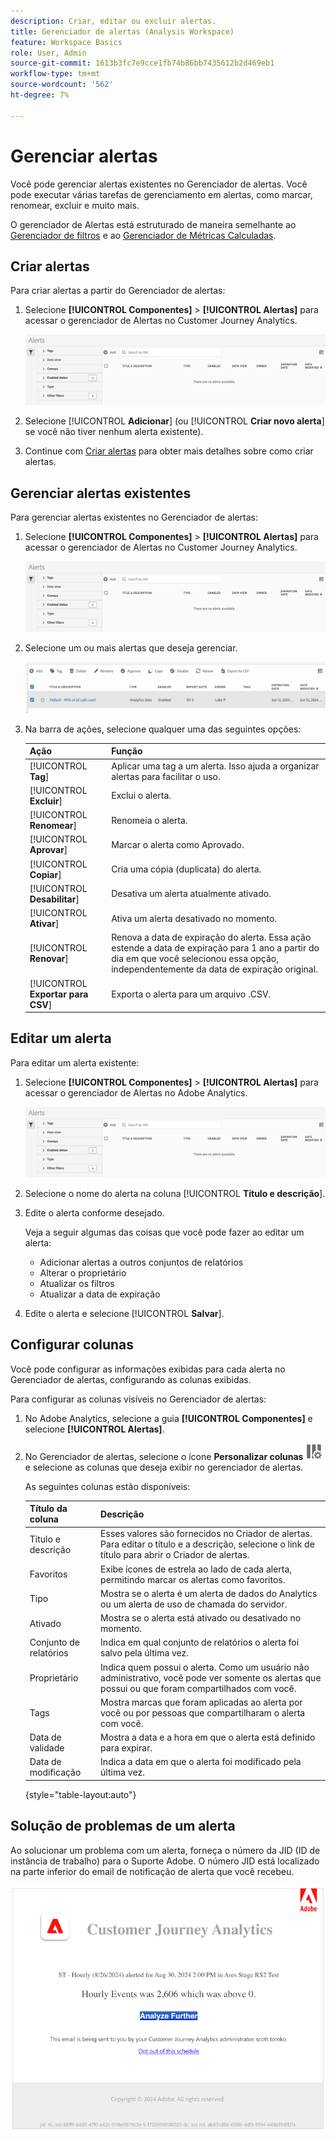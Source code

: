 ```yaml
---
description: Criar, editar ou excluir alertas.
title: Gerenciador de alertas (Analysis Workspace)
feature: Workspace Basics
role: User, Admin
source-git-commit: 1613b3fc7e9cce1fb74b86bb7435612b2d469eb1
workflow-type: tm+mt
source-wordcount: '562'
ht-degree: 7%

---
```


# Gerenciar alertas

Você pode gerenciar alertas existentes no Gerenciador de alertas. Você pode executar várias tarefas de gerenciamento em alertas, como marcar, renomear, excluir e muito mais.

O gerenciador de Alertas está estruturado de maneira semelhante ao [Gerenciador de filtros](/help/components/filters/manage-filters.md) e ao [Gerenciador de Métricas Calculadas](/help/components/calc-metrics/cm-workflow/cm-manager.md).

## Criar alertas

Para criar alertas a partir do Gerenciador de alertas:

1. Selecione **[!UICONTROL Componentes]** > **[!UICONTROL Alertas]** para acessar o gerenciador de Alertas no Customer Journey Analytics.

   ![](assets/alert-manager.png)

1. Selecione [!UICONTROL **Adicionar**] (ou [!UICONTROL **Criar novo alerta**] se você não tiver nenhum alerta existente).

1. Continue com [Criar alertas](/help/analysis-workspace/c-intelligent-alerts/alert-builder.md) para obter mais detalhes sobre como criar alertas.

## Gerenciar alertas existentes

Para gerenciar alertas existentes no Gerenciador de alertas:

1. Selecione **[!UICONTROL Componentes]** > **[!UICONTROL Alertas]** para acessar o gerenciador de Alertas no Customer Journey Analytics.

   ![](assets/alert-manager.png)

1. Selecione um ou mais alertas que deseja gerenciar.

   ![](assets/alert-manager-tasks.png)

1. Na barra de ações, selecione qualquer uma das seguintes opções:

   | Ação | Função |
   |---------|----------|
   | [!UICONTROL **Tag**] | Aplicar uma tag a um alerta. Isso ajuda a organizar alertas para facilitar o uso. |
   | [!UICONTROL **Excluir**] | Exclui o alerta. |
   | [!UICONTROL **Renomear**] | Renomeia o alerta. |
   | [!UICONTROL **Aprovar**] | Marcar o alerta como Aprovado. |
   | [!UICONTROL **Copiar**] | Cria uma cópia (duplicata) do alerta. |
   | [!UICONTROL **Desabilitar**] | Desativa um alerta atualmente ativado. |
   | [!UICONTROL **Ativar**] | Ativa um alerta desativado no momento. |
   | [!UICONTROL **Renovar**] | Renova a data de expiração do alerta. Essa ação estende a data de expiração para 1 ano a partir do dia em que você selecionou essa opção, independentemente da data de expiração original. |
   | [!UICONTROL **Exportar para CSV**] | Exporta o alerta para um arquivo .CSV. |

## Editar um alerta

Para editar um alerta existente:

1. Selecione **[!UICONTROL Componentes]** > **[!UICONTROL Alertas]** para acessar o gerenciador de Alertas no Adobe Analytics.

   ![](assets/alert-manager.png)

1. Selecione o nome do alerta na coluna [!UICONTROL **Título e descrição**].

1. Edite o alerta conforme desejado.

   Veja a seguir algumas das coisas que você pode fazer ao editar um alerta:

   * Adicionar alertas a outros conjuntos de relatórios
   * Alterar o proprietário
   * Atualizar os filtros
   * Atualizar a data de expiração

1. Edite o alerta e selecione [!UICONTROL **Salvar**].

## Configurar colunas

Você pode configurar as informações exibidas para cada alerta no Gerenciador de alertas, configurando as colunas exibidas.

Para configurar as colunas visíveis no Gerenciador de alertas:

1. No Adobe Analytics, selecione a guia **[!UICONTROL Componentes]** e selecione **[!UICONTROL Alertas]**.

1. No Gerenciador de alertas, selecione o ícone **Personalizar colunas** ![Ícone Personalizar colunas](assets/customize-columns-icon.png) e selecione as colunas que deseja exibir no gerenciador de alertas.

   As seguintes colunas estão disponíveis:

   | Título da coluna | Descrição |
   |---|---|
   | Título e descrição | Esses valores são fornecidos no Criador de alertas. Para editar o título e a descrição, selecione o link de título para abrir o Criador de alertas. |
   | Favoritos | Exibe ícones de estrela ao lado de cada alerta, permitindo marcar os alertas como favoritos. <!-- For more information, see [Mark calculated metrics as favorites](/help/components/c-calcmetrics/c-workflow/cm-workflow/cm-favorite.md). --> |
   | Tipo | Mostra se o alerta é um alerta de dados do Analytics ou um alerta de uso de chamada do servidor. |
   | Ativado | Mostra se o alerta está ativado ou desativado no momento. |
   | Conjunto de relatórios | Indica em qual conjunto de relatórios o alerta foi salvo pela última vez. |
   | Proprietário | Indica quem possui o alerta. Como um usuário não administrativo, você pode ver somente os alertas que possui ou que foram compartilhados com você. |
   | Tags | Mostra marcas que foram aplicadas ao alerta por você ou por pessoas que compartilharam o alerta com você. |
   | Data de validade | Mostra a data e a hora em que o alerta está definido para expirar. |
   | Data de modificação | Indica a data em que o alerta foi modificado pela última vez. |

   {style="table-layout:auto"}

   <!-- When "Last used" column is added, add this information as the description: Shows the date when the alert was last used. <p>This information can help you determine whether a component is valuable to users in your organization, where it is used, and if it needs to be deleted or modified.</p><p>Consider the following when viewing this column:</p><ul><li>This information does not include usage from the API, Report Builder, or Data Warehouse.</li><li>For some components, this column might not contain data if the component was last used prior to September 2023.</li></ul> -->

## Solução de problemas de um alerta

Ao solucionar um problema com um alerta, forneça o número da JID (ID de instância de trabalho) para o Suporte Adobe. O número JID está localizado na parte inferior do email de notificação de alerta que você recebeu.

![Email de alerta](assets/alerts-email.PNG)